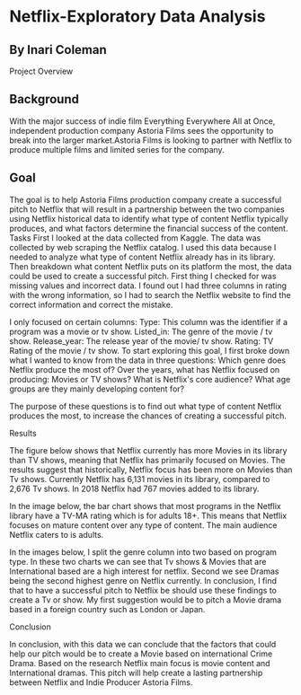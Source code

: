 # Netflix-Exploratory Data Analysis
## By Inari Coleman

Project Overview

## Background

With the major success of indie film Everything Everywhere All at Once, independent production company Astoria Films sees the opportunity to break into the larger market.Astoria Films is looking to partner with Netflix to produce multiple films and limited series for the company. 

## Goal

The goal is to help Astoria Films production company create a successful pitch to Netflix that will result in a partnership between the two companies using Netflix historical data to identify what type of content Netflix typically produces, and what factors determine the financial success of the content.
Tasks
First I looked at the data collected from Kaggle. The data was collected by web scraping the Netflix catalog. I used this data because I needed to analyze what type of content Netflix already has in its library. Then breakdown what content Netflix puts on its platform the most, the data could be used to create a successful pitch. First thing I checked for was missing values and incorrect data. I found out I had three columns in rating with the wrong information, so I had to search the Netflix website to find the correct information and correct the mistake. 

I only focused on certain columns:
Type: This column was the identifier if a program was a movie or tv show.
Listed_in: The genre of  the movie / tv show.
Release_year: The release year of the movie/ tv show. 
Rating: TV Rating of the movie / tv show.
To start exploring this goal, I first broke down what I wanted to know from the data in three questions: 
Which genre does Netflix produce the most of?
Over the years, what has Netflix focused on  producing: Movies or TV shows?
What is Netflix's core audience? What age groups are they mainly developing content for? 

The purpose of these questions is to find out what type of content Netflix produces the most, to increase the chances of creating a successful pitch. 

Results 

The figure below  shows that Netflix currently has more Movies in its library than TV shows, meaning that Netflix has primarily focused on Movies. The results suggest that historically, Netflix focus has been more on Movies than Tv shows. Currently Netflix has 6,131 movies in its library, compared to 2,676 Tv shows. In 2018 Netflix had 767 movies added to its library. 













In the image below, the bar chart shows that most programs in the Netflix library have a TV-MA rating which is for adults 18+. This means that Netflix focuses on mature content over any type of content. The main audience Netflix caters to is adults. 









 






In the images below, I split the genre column into two based on program type. In these two charts we can see that Tv shows & Movies that are International based are a high interest for netflix. Second we see Dramas being the second highest genre on Netflix currently. In conclusion, I find that to have a successful pitch to Netflix be should use these findings to create a Tv or show. My first suggestion would be to pitch a Movie drama based in a foreign country such as London or Japan. 


Conclusion
 
In conclusion, with this data we can conclude that the factors that could help our pitch would be to create a Movie based on international Crime Drama. Based on the research Netflix main focus is movie content and International dramas. This pitch will help create a lasting partnership between Netflix and Indie Producer Astoria Films.  
